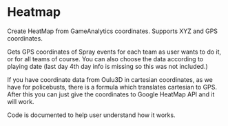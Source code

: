 Heatmap
=======

Create HeatMap from GameAnalytics coordinates. Supports XYZ and GPS coordinates.

Gets GPS coordinates of Spray events for each team as user wants to do it, or for all teams of course.
You can also choose the data according to playing date (last day 4th day info is missing so this was not included.)

If you have coordinate data from Oulu3D in cartesian coordinates, as we have for policebusts, there is a formula which translates cartesian to GPS. After this you can just give the coordinates to Google HeatMap API and it will work.

Code is documented to help user understand how it works.


